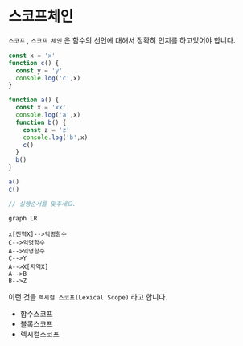# 스코프체인

`스코프` , `스코프 체인` 은 함수의 선언에 대해서 정확히 인지를 하고있어야 합니다.





```javascript
const x = 'x'
function c() {
  const y = 'y'
  console.log('c',x)
}

function a() {
  const x = 'xx'
  console.log('a',x)
  function b() {
    const z = 'z'
    console.log('b',x)
    c()
  }
  b()
}

a()
c()

// 실행순서를 맞추세요.
```





```mermaid
graph LR

x[전역X]-->익명함수
C-->익명함수
A-->익명함수
C-->Y
A-->X[지역X]
A-->B
B-->Z
```

이런 것을 `렉시컬 스코프(Lexical Scope)` 라고 합니다. 

- 함수스코프
- 블록스코프
- 렉시컬스코프



